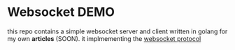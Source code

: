 # Websocket DEMO

this repo contains a simple websocket server and client written in golang for my own **articles** (SOON). it implmementing the [websocket protocol](https://datatracker.ietf.org/doc/html/rfc6455)
